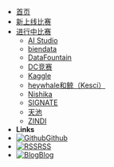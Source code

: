 * [首页](/)
* [新上线比赛](new_competition.md)  
* [进行中比赛](competition/)
  * [AI Studio](competition/AI_Studio.md)
  * [biendata](competition/biendata.md)
  * [DataFountain](competition/DataFountain.md)
  * [DC竞赛](competition/DC竞赛.md)
  * [Kaggle](competition/Kaggle.md)
  * [heywhale和鲸（Kesci）](competition/heywhale和鲸（Kesci）.md)
  * [Nishika](competition/Nishika.md)
  * [SIGNATE](competition/SIGNATE.md)
  * [天池](competition/天池.md)
  * [ZINDI](competition/ZINDI.md)
* **Links**
* [![Github](https://icongram.jgog.in/devicon/github-original.svg?color=808080&size=16)Github](https://github.com/LogicJake/MLCompetitionHub)
* [![RSS](https://icongram.jgog.in/simple/rss.svg?colored&size=16)RSS](https://www.logicjake.xyz/MLCompetitionHub/rss.xml)
* [![Blog](https://icongram.jgog.in/clarity/pencil.svg?size=16)Blog](https://www.logicjake.xyz)
